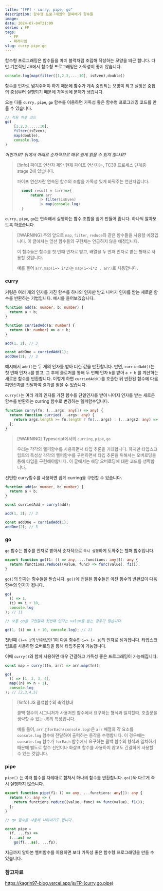 ```yaml
---
title: "[FP] - curry, pipe, go"
description: 함수형 프로그래밍의 알짜배기 함수들
image:
date: 2024-07-04T21:09
series : FP
tags:
  - FP
  - 패러다임
slug: curry-pipe-go
---
```


함수형 프로그래밍은 함수들을 마치 블럭처럼 조립해 작성하는 모양을 띄곤 합니다. 다만 기본적인 JS에서 함수형 프로그래밍은 가독성이 좋지 않습니다.

```ts
console.log(map(filter([1,2,3,...,10], isEven),double))
```

함수를 인자로 넘겨주어야 하기 때문에 함수가 계속 중첩되는 모양이 되고 실행은 중첩의 중심부터 실행되기 때문에 가독성에 문제가 생깁니다.

오늘 다룰 `curry,` `pipe`, `go` 함수를 이용하면 가독성 좋은 함수형 프로그래밍 코드를 만들 수 있습니다.

```ts
// 적용 이후 코드
go(
	[1,2,3,....,10],
	filter(isEven),
	map(double),
	console.log,
)
```

_어떤가요? 위에서 아래로 순차적으로 매우 쉽게 읽을 수 있지 않나요?_

> [!info] 파이프 연산자 제안
> 현재 파이프 연산자는, TC39 프로세스 단계중 stage 2에 있습니다.
>
> 파이프 연산자란 연속된 함수의 조합을 가독성 있게 바꿔주는 연산자입니다.
>
> ```ts
> 	const result = (arr)=>{
> 		return arr
> 			|> filter(isEven)
> 			|> map(console.log)
> 	}
> ```

`curry,` `pipe`, `go`는 연속해서 실행하는 함수 조합을 쉽게 만들어 줍니다. 하나씩 알아보도록 하겠습니다.

> [!WARNING] 주의
> 앞으로 `map`, `filter`, `reduce`와 같은 함수들을 사용할 예정입니다. 이 글에서는 앞선 함수들의 구현체는 언급하지 않을 예정입니다.
>
> 이 함수들은 함수를 첫 번째 인자로 받고, 배열을 두 번째 인자로 받는 형태로 사용할 것입니다.
>
> 예를 들어 `arr.map(i=> i*2)`는 `map(i=>i*2 , arr)`로 사용합니다.

### curry

커링은 여러 개의 인자를 가진 함수를 하나의 인자만 받고 나머지 인자를 받는 새로운 함수를 반환하는 기법입니다. 예시를 들어보겠습니다.

```ts
function add(a: number, b: number) {
  return a + b;
}

function curriedAdd(a: number) {
  return (b: number) => a + b;
}

add(1, 2); // 3

const addOne = curriedAdd(1);
addOne(2); // 3
```

예시에서 `add()`는 두 개의 인자를 받아 더한 값을 반환합니다. 반면, `curriedAdd()`는 첫 번째 인자 `a`를 받고, 그 후에 클로저를 통해 두 번째 인자 `b`를 받아 `a + b` 를 계산하는 새로운 함수를 반환합니다. 이렇게 하면 `curriedAdd()`를 호출한 뒤 반환된 함수에 다음 피연산자를 전달하여 결과를 얻을 수 있습니다.

`curry()`는 여러 개의 인자를 가진 함수를 단일인자를 받아 나머지 인자를 받는 새로운 함수를 반환하는 curring 함수로 변경하는 헬퍼함수입니다.

```ts
function curry(fn: (...args: any[]) => any) {
  return function curried(...args: any) {
    return args.length >= fn.length ? fn(...args) : (...args2: any) => curried(...args, ...args2);
  };
}
```

> [!WARNING] Typescript에서의 `curring`, `pipe`, `go`
>
> 우리는 각각의 헬퍼함수를 사용하면서 타입 추론을 기대합니다. 하지만 타입스크립트의 특성상 각각의 헬퍼함수를 구현하면서 타입 추론을 위해서는 오버로딩을 통해 타입을 구현해야합니다. 이 글에서는 해당 오버로딩에 대한 코드를 생략합니다.

선언한 curry함수를 사용하면 쉽게 curring을 구현할 수 있습니다.

```ts
function add(a: number, b: number) {
  return a + b;
}

const curriedAdd = curry(add);

add(1, 2); // 3

const addOne = curriedAdd(1);
addOne(2); // 3
```

### go

`go` 함수는 함수를 인자로 받아서 순차적으로 `즉시 실행`하게 도와주는 헬퍼 함수입니다.

```ts
export function go(f1: () => any, ...functions: any[]): any {
  return functions.reduce((value, func) => func(value), f1());
}
```

`go()`의 인자는 함수들을 받습니다. `go()`에 전달된 함수들은 이전 함수의 반환값이 다음 함수의 인자가 됩니다.

```ts
go(
  () => 1,
  (i) => i + 10,
  console.log
); // 11

// 보통 go를 구현할때 첫번째 인자는 value를 받는 경우가 많습니다.

go(1, (i) => i + 10, console.log); // 11
```

첫번째 `()=> 1`의 반환값인 1이 다음 함수인 `i=> i+ 10`의 인자로 넘겨집니다. 타입스크립트를 사용하면 오버로딩을 통해 타입추론이 가능합니다.

이때 `curry()`와 함께 사용하면 매우 간결하고 가독성 좋은 프로그래밍이 가능해집니다.

```ts
const map = curry((fn, arr) => arr.map(fn));

go(
  () => [1, 2, 3, 4],
  map((n) => n + 1),
  console.log
); // [2,3,4,5]
```

> [!info] JS 콜백함수의 축약형태
>
> 콜백 함수의 시그니처가 사용처인 함수에서 요구하는 형식과 일치할때, 호출문을 생략할 수 있는 JS의 특성입니다.
>
> 예를 들어, `arr.forEach(console.log)`은 `arr` 배열의 각 요소를 `console.log` 함수에 전달하여 출력하는 동작을 수행합니다. 이 경우에는 `console.log` 함수가 `forEach` 함수에서 요구하는 콜백 함수의 형식과 일치하기 때문에 별도로 함수 선언이나 화살표 함수를 사용하지 않고도 간결하게 사용할 수 있는 것입니다.

### pipe

`pipe()` 는 여러 함수를 차례대로 합쳐서 하나의 함수를 반환합니다. `go()`와 다르게 즉시 실행하지 않습니다.

```ts
export function pipe(f1: () => any, ...functions: any[]): any {
  return (): any => {
    return functions.reduce((value, func) => func(value), f1());
  };
}

// go 함수를 사용해 나타내기도 합니다.

const pipe =
  (f, ...fs) =>
  (...as) =>
    go(f(...as), ...fs);
```

지금까지 알아본 헬퍼함수를 이용하면 보다 가독성 좋은 함수형 프로그래밍을 만들 수 있습니다.

### 참고자료

https://kagrin97-blog.vercel.app/js/FP-(curry,go,pipe)
